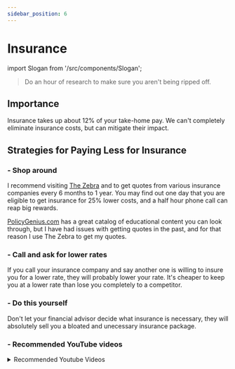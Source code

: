 ```yaml
---
sidebar_position: 6
---
```


# Insurance

import Slogan from '/src/components/Slogan';

>Do an hour of research to make sure you aren't being ripped off.

## Importance

Insurance takes up about 12% of your take-home pay. We can't completely eliminate insurance costs, but can mitigate their impact.

## Strategies for Paying Less for Insurance

### - Shop around

I recommend visiting [The Zebra](https://www.thezebra.com/) and to get quotes from various insurance companies every 6 months to 1 year. You may find out one day that you are eligible to get insurance for 25% lower costs, and a half hour phone call can reap big rewards.

[PolicyGenius.com](https://www.policygenius.com/) has a great catalog of educational content you can look through, but I have had issues with getting quotes in the past, and for that reason I use The Zebra to get my quotes.

### - Call and ask for lower rates

If you call your insurance company and say another one is willing to insure you for a lower rate, they will probably lower your rate. It's cheaper to keep you at a lower rate than lose you completely to a competitor.

### - Do this yourself

Don't let your financial advisor decide what insurance is necessary, they will absolutely sell you a bloated and unecessary insurance package. 

### - Recommended YouTube videos

<details>
  <summary>Recommended Youtube Videos</summary>
  <div>
    <iframe width="600" height="333" src="https://www.youtube.com/embed/102Uwils0lk" title="YouTube video player" frameborder="0" allow="accelerometer; autoplay; clipboard-write; encrypted-media; gyroscope; picture-in-picture" allowfullscreen></iframe>
  </div>
</details>

<Slogan/>
